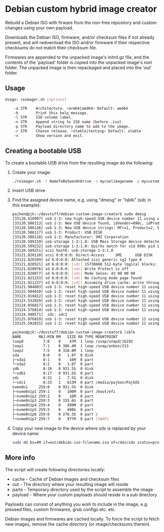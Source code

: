 # Debian custom hybrid image creator

Rebuild a Debian ISO with firware from the non-free repository and custom
changes using your own payload.

Downloads the Debian ISO, firmware, and/or checksum files if not already
present, and will redownload the ISO and/or firmware if their respective
checksums do not match their checksum file.

Firmwares are appended to the unpacked image's initrd.gz file, and the contents
of the 'payload' folder is copied into the unpacked image's root folder. The
unpacked image is then repackaged and placed into the 'out' folder.

## Usage

```bash
Usage: reimager.sh [options]

    -a STR    Architecture. <arm64|amd64> Default: amd64
    -h        Print this help message.
    -l STR    ISO volume label.
    -n STR    Append string to ISO name (before .iso).
    -p STR    Payload directory name to add to the image.
    -r STR    Choose release. <stable|testing> Default: stable
    -v        Show version and exit.
```

## Creating a bootable USB

To create a bootable USB drive from the resulting image do the following:

1. Create your image:

    ```bash
    ./reimager.sh -l NameToBeSeenOnDrive -n mycoolimagename -p mycustompayload -a amd64 -r testing
    ```

2. Insert USB drive

3. Find the assigned device name, e.g. using "dmesg" or "lsblk" (sdc in this example):

    ```bash
    pajken@pjk:~/devstuff/debian-custom-image-creator$ sudo dmesg
    [33120.410997] usb 1-3: new high-speed USB device number 11 using xhci_hcd
    [33120.586113] usb 1-3: New USB device found, idVendor=090c, idProduct=1000, bcdDevice=11.00
    [33120.586116] usb 1-3: New USB device strings: Mfr=1, Product=2, SerialNumber=0
    [33120.586117] usb 1-3: Product: USB DISK
    [33120.586118] usb 1-3: Manufacturer: SMI Corporation
    [33120.599159] usb-storage 1-3:1.0: USB Mass Storage device detected
    [33120.599232] usb-storage 1-3:1.0: Quirks match for vid 090c pid 1000: 400
    [33120.599251] scsi host6: usb-storage 1-3:1.0
    [33121.820110] scsi 6:0:0:0: Direct-Access     SMI      USB DISK         1100 PQ: 0 ANSI: 0 CCS
    [33121.820349] sd 6:0:0:0: Attached scsi generic sg2 type 0
    [33121.820521] sd 6:0:0:0: [sdc] 15730688 512-byte logical blocks: (8.05 GB/7.50 GiB)
    [33121.820876] sd 6:0:0:0: [sdc] Write Protect is off
    [33121.820877] sd 6:0:0:0: [sdc] Mode Sense: 43 00 00 00
    [33121.821233] sd 6:0:0:0: [sdc] No Caching mode page found
    [33121.821237] sd 6:0:0:0: [sdc] Assuming drive cache: write through
    [33121.984803] usb 1-3: reset high-speed USB device number 11 using xhci_hcd
    [33122.504810] usb 1-3: reset high-speed USB device number 11 using xhci_hcd
    [33123.016812] usb 1-3: reset high-speed USB device number 11 using xhci_hcd
    [33123.532819] usb 1-3: reset high-speed USB device number 11 using xhci_hcd
    [33124.056817] usb 1-3: reset high-speed USB device number 11 using xhci_hcd
    [33124.576814] usb 1-3: reset high-speed USB device number 11 using xhci_hcd
    [33124.940571]  sdc: sdc1
    [33125.076819] usb 1-3: reset high-speed USB device number 11 using xhci_hcd
    [33125.592815] usb 1-3: reset high-speed USB device number 11 using xhci_hcd
    ```

    ```bash
    pajken@pjk:~/devstuff/debian-custom-image-creator$ lsblk
    NAME        MAJ:MIN RM   SIZE RO TYPE MOUNTPOINT
    loop0         7:0    0    47M  1 loop /snap/snapd/16292
    loop1         7:1    0 386.4M  1 loop /snap/anbox/213
    loop2         7:5    0 310.8M  1 loop 
    sda           8:0    0   1.8T  0 disk 
    ├─sda1        8:1    0    16M  0 part 
    └─sda2        8:2    0   1.8T  0 part 
    sdb           8:16   0 931.5G  0 disk 
    └─sdb1        8:17   0 931.5G  0 part 
    sdc           8:32   1   7.5G  0 disk 
    └─sdc1        8:33   1   613M  0 part /media/pajken/PajkOS
    nvme0n1     259:0    0 931.5G  0 disk 
    ├─nvme0n1p1 259:1    0   100M  0 part /boot/efi
    ├─nvme0n1p2 259:2    0    16M  0 part 
    ├─nvme0n1p3 259:3    0 155.6G  0 part 
    ├─nvme0n1p4 259:4    0   499M  0 part 
    ├─nvme0n1p5 259:5    0   498G  0 part 
    ├─nvme0n1p6 259:6    0 276.3G  0 part /
    └─nvme0n1p7 259:7    0   977M  0 part [SWAP]
    ```

4. Copy your new image to the device where sdx is replaced by your device name:

    ```bash
    sudo dd bs=4M if=out/debian-iso-filename.iso of=/dev/sdx status=progress oflag=sync
    ```

## More info

The script will create following
directories locally:

* cache - Cache of Debian images and checksum files
* out - The directory where your resulting image will reside
* parts - Temporary directory used by the script to assemble the image
* payload - Where your custom payloads should reside in a sub directory

Payloads can consist of anything you wish to include in the image, e.g. preseed files,
custom firmwares, grub configs etc. etc.

Debian images and firmwares are cached locally. To force the script to fetch
new images, remove the cache directory (or image/checksums therein).
